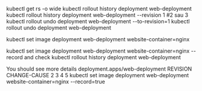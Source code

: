 kubectl get rs -o wide
kubectl rollout history deployment web-deployment
kubectl rollout history deployment web-deployment --revision 1 #2 sau 3
kubectl rollout undo deployment web-deployment --to-revision=1
kubectl rollout undo deployment web-deployment

kubectl set image deployment web-deployment website-container=nginx 

kubectl set image deployment web-deployment website-container=nginx --record
and check kubectl rollout history deployment web-deployment 

You should see more details
deployment.apps/web-deployment 
REVISION  CHANGE-CAUSE
2         <none>
3         <none>
4         <none>
5         kubectl set image deployment web-deployment website-container=nginx --record=true
